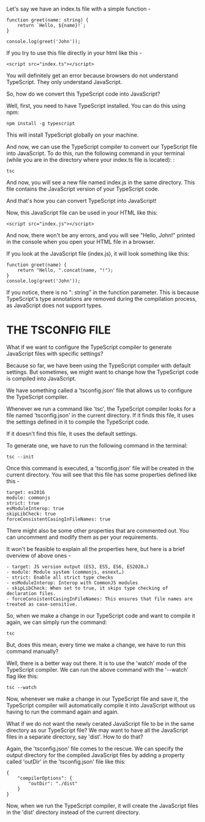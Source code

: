 Let's say we have an index.ts file with a simple function -

    function greet(name: string) {
        return `Hello, ${name}!`;
    }

    console.log(greet('John'));

If you try to use this file directly in your html like this -

    <script src="index.ts"></script>

You will definitely get an error because browsers do not understand TypeScript. They only understand JavaScript.

So, how do we convert this TypeScript code into JavaScript?

Well, first, you need to have TypeScript installed. You can do this using npm:

    npm install -g typescript

This will install TypeScript globally on your machine.

And now, we can use the TypeScript compiler to convert our TypeScript file into JavaScript. To do this, run the following command in your terminal (while you are in the directory where your index.ts file is located): : 

    tsc

And now, you will see a new file named index.js in the same directory. This file contains the JavaScript version of your TypeScript code.

And that's how you can convert TypeScript into JavaScript!

Now, this JavaScript file can be used in your HTML like this:

    <script src="index.js"></script>

And now, there won't be any errors, and you will see "Hello, John!" printed in the console when you open your HTML file in a browser.

If you look at the JavaScript file (index.js), it will look something like this:

    function greet(name) {
        return "Hello, ".concat(name, "!");
    }
    console.log(greet('John'));

If you notice, there is no ": string" in the function parameter. This is because TypeScript's type annotations are removed during the compilation process, as JavaScript does not support types.

# THE TSCONFIG FILE

What if we want to configure the TypeScript compiler to generate JavaScript files with specific settings?

Because so far, we have been using the TypeScript compiler with default settings. But sometimes, we might want to change how the TypeScript code is compiled into JavaScript.

We have something called a 'tsconfig.json' file that allows us to configure the TypeScript compiler.

Whenever we run a command like 'tsc', the TypeScript compiler looks for a file named 'tsconfig.json' in the current directory. If it finds this file, it uses the settings defined in it to compile the TypeScript code.

If it doesn't find this file, it uses the default settings.

To generate one, we have to run the following command in the terminal:

    tsc --init

Once this command is executed, a 'tsconfig.json' file will be created in the current directory. You will see that this file has some properties defined like this -

    target: es2016
    module: commonjs
    strict: true
    esModuleInterop: true
    skipLibCheck: true
    forceConsistentCasingInFileNames: true

There might also be some other properties that are commented out. You can uncomment and modify them as per your requirements.

It won't be feasible to explain all the properties here, but here is a brief overview of above ones -

    - target: JS version output (ES3, ES5, ES6, ES2020…)
    - module: Module system (commonjs, esnext…)
    - strict: Enable all strict type checks
    - esModuleInterop: Interop with CommonJS modules
    - skipLibCheck: When set to true, it skips type checking of declaration files.
    - forceConsistentCasingInFileNames: This ensures that file names are treated as case-sensitive.

So, when we make a change in our TypeScript code and want to compile it again, we can simply run the command:

    tsc

But, does this mean, every time we make a change, we have to run this command manually?

Well, there is a better way out there. It is to use the 'watch' mode of the TypeScript compiler. We can run the above command with the '--watch' flag like this:

    tsc --watch

Now, whenever we make a change in our TypeScript file and save it, the TypeScript compiler will automatically compile it into JavaScript without us having to run the command again and again.

What if we do not want the newly cerated JavaScript file to be in the same directory as our TypeScript file? We may want to have all the JavaScript files in a separate directory, say 'dist'. How to do that?

Again, the 'tsconfig.json' file comes to the rescue. We can specify the output directory for the compiled JavaScript files by adding a property called 'outDir' in the 'tsconfig.json' file like this:


    {
        "compilerOptions": {
            "outDir": "./dist"
        }
    }

Now, when we run the TypeScript compiler, it will create the JavaScript files in the 'dist' directory instead of the current directory.